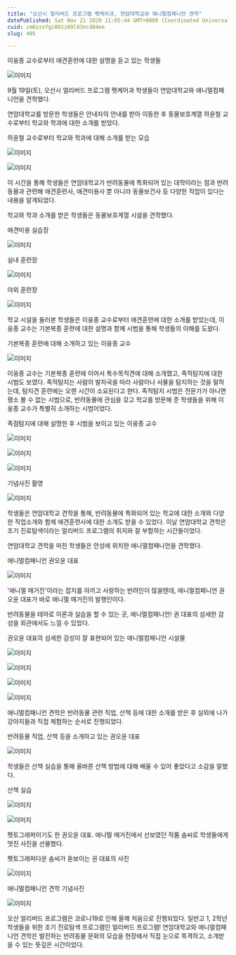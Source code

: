 ```yaml
---
title: "오산시 얼리버드 프로그램 펫케어과, 연암대학교와 애니멀컴패니언 견학"
datePublished: Sat Nov 21 2020 11:05:44 GMT+0000 (Coordinated Universal Time)
cuid: cm6zzxfgi001i09l83ncd84ee
slug: 405

---
```



이웅종 교수로부터 애견훈련에 대한 설명을 듣고 있는 학생들

![이미지](https://cdn.hashnode.com/res/hashnode/image/upload/v1739248923346/75a9a7d2-4006-4458-91a8-19cdf7baeeb4.png)

9월 19일(토), 오산시 얼리버드 프로그램 펫케어과 학생들이 연암대학교와 애니멀컴패니언을 견학했다.

연암대학교를 방문한 학생들은 안내자의 안내를 받아 이동한 후 동물보호계열 하윤철 교수로부터 학교와 학과에 대한 소개를 받았다.

하윤철 교수로부터 학교와 학과에 대해 소개를 받는 모습

![이미지](https://cdn.hashnode.com/res/hashnode/image/upload/v1739248925669/0014b756-b981-4a73-ba69-d8d1c29db3f7.jpeg)

![이미지](https://cdn.hashnode.com/res/hashnode/image/upload/v1739248927415/9d31d807-612b-4e4f-8a72-7acbb457582e.jpeg)

이 시간을 통해 학생들은 연암대학교가 반려동물에 특화되어 있는 대학이라는 점과 반려동물과 관련해 애견훈련사, 애견미용사 뿐 아니라 동물보건사 등 다양한 직업이 있다는 내용을 알게되었다.

학교와 학과 소개를 받은 학생들은 동물보호계열 시설을 견학했다.

애견미용 실습장

![이미지](https://cdn.hashnode.com/res/hashnode/image/upload/v1739248929451/b84619d8-ddea-4848-b8fc-0140f0a71c7c.jpeg)

실내 훈련장

![이미지](https://cdn.hashnode.com/res/hashnode/image/upload/v1739248931426/714f8388-361a-45c6-aa12-3a970a6fe24a.jpeg)

야외 훈련장

![이미지](https://cdn.hashnode.com/res/hashnode/image/upload/v1739248933524/142dcf27-aadd-46c4-b43b-f36333de73a8.jpeg)

학교 시설을 둘러본 학생들은 이웅종 교수로부터 애견훈련에 대한 소개를 받았는데, 이웅종 교수는 기본복종 훈련에 대한 설명과 함께 시범을 통해 학생들의 이해를 도왔다.

기본복종 훈련에 대해 소개하고 있는 이웅종 교수

![이미지](https://cdn.hashnode.com/res/hashnode/image/upload/v1739248935560/d44853a8-664b-46ea-8929-b69f9586c8b9.jpeg)

이웅종 교수는 기본복종 훈련에 이어서 특수목적견에 대해 소개했고, 족적탐지에 대한 시범도 보였다. 족적탐지는 사람의 발자국을 따라 사람이나 사물을 탐지하는 것을 말하는데, 탐지견 훈련에는 오랜 시간이 소요된다고 한다. 족적탐지 시범은 전문가가 아니면 평소 볼 수 없는 시범으로, 반려동물에 관심을 갖고 학교를 방문해 준 학생들을 위해 이웅종 교수가 특별히 소개하는 시범이었다.

족점탐지에 대해 설명한 후 시범을 보이고 있는 이웅종 교수

![이미지](https://cdn.hashnode.com/res/hashnode/image/upload/v1739248937596/ae54cbf0-6de5-4f1a-bdeb-92f5e00bf0c8.png)

![이미지](https://cdn.hashnode.com/res/hashnode/image/upload/v1739248939667/392414fe-0b8a-4c5b-8e26-c976ff0c1d3f.png)

![이미지](https://cdn.hashnode.com/res/hashnode/image/upload/v1739248941889/f7b6040a-26ed-484f-aabf-6d6a96838535.jpeg)

기념사진 촬영

![이미지](https://cdn.hashnode.com/res/hashnode/image/upload/v1739248944063/a026edf7-d7bc-4da2-897d-0e75b1fe2c2f.jpeg)

학생들은 연암대학교 견학을 통해, 반려동물에 특화되어 있는 학교에 대한 소개와 다양한 직업소개와 함께 애견훈련사에 대한 소개도 받을 수 있었다. 이날 연암대학교 견학은 조기 진로탐색이라는 얼리버드 프로그램의 취지와 잘 부합하는 시간들이었다.

연암대학교 견학을 마친 학생들은 안성에 위치한 애니멀컴패니언을 견학했다.

애니멀컴패니언 권오윤 대표

![이미지](https://cdn.hashnode.com/res/hashnode/image/upload/v1739248946506/22a786ac-6d0d-4604-b82c-69db25f004b1.jpeg)

'애니멀 매거진'이라는 잡지를 아끼고 사랑하는 반려인이 많을텐데, 애니멀컴패니언 권오윤 대표가 바로 애니멀 매거진의 발행인이다.

반려동물을 테마로 이론과 실습을 할 수 있는 곳, 애니멀컴패니언! 권 대표의 섬세한 감성을 외관에서도 느낄 수 있었다.

권오윤 대표의 섬세한 감성이 잘 표현되어 있는 애니멀컴패니언 시설물

![이미지](https://cdn.hashnode.com/res/hashnode/image/upload/v1739248948747/d4184c5a-e932-41ee-adc4-8cec848502ba.jpeg)

![이미지](https://cdn.hashnode.com/res/hashnode/image/upload/v1739248950743/83af2a18-d5bf-4af2-b53d-a25090116be4.jpeg)

![이미지](https://cdn.hashnode.com/res/hashnode/image/upload/v1739248952862/a47e7db4-3698-436b-8bf3-6b88785a3888.jpeg)

![이미지](https://cdn.hashnode.com/res/hashnode/image/upload/v1739248954927/ef8073cf-9e48-4411-9e7b-79f02ae572a0.jpeg)

애니멀컴패니언 견학은 반려동물 관련 직업, 산책 등에 대한 소개를 받은 후 실외에 나가 강아지들과 직접 체험하는 순서로 진행되었다.

반려동물 직업, 산책 등을 소개하고 있는 권오윤 대표

![이미지](https://cdn.hashnode.com/res/hashnode/image/upload/v1739248956956/d4ccd27e-20f1-4433-9e25-536b96b004d2.jpeg)

학생들은 산책 실습을 통해 올바른 산책 방법에 대해 배울 수 있어 좋았다고 소감을 말했다.

산책 실습

![이미지](https://cdn.hashnode.com/res/hashnode/image/upload/v1739248958738/c2090fa8-bcd1-4349-8358-87c3da7f5174.jpeg)

![이미지](https://cdn.hashnode.com/res/hashnode/image/upload/v1739248960531/27814c63-12a4-46a6-a93f-cef95a3ad776.jpeg)

펫토그래퍼이기도 한 권오윤 대표. 애니멀 매거진에서 선보였던 작품 솜씨로 학생들에게 멋진 사진을 선물했다.

펫토그래퍼다운 솜씨가 돋보이는 권 대표의 사진

![이미지](https://cdn.hashnode.com/res/hashnode/image/upload/v1739248962637/51c62336-b2f9-4958-b871-e8b99e7663e0.jpeg)

애니멀컴패니언 견학 기념사진

![이미지](https://cdn.hashnode.com/res/hashnode/image/upload/v1739248964539/80a736e7-dce7-45c4-9b41-32051001213b.jpeg)

오산 얼리버드 프로그램은 코로나19로 인해 올해 처음으로 진행되었다. 일반고 1, 2학년 학생들을 위한 조기 진로탐색 프로그램인 얼리버드 프로그램! 연암대학교와 애니멀컴패니언 견학은 발전하는 반려동물 문화의 모습을 현장에서 직접 눈으로 목격하고, 소개받을 수 있는 뜻깊은 시간이었다.